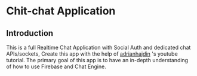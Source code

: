 # Chit-chat Application

## Introduction

This is a full Realtime Chat Application with Social Auth and dedicated chat APIs/sockets, Create this app with the help of [adrianhajdin](https://github.com/adrianhajdin) 's youtube tutorial. The primary goal of this app is to have an in-depth understanding of how to use Firebase and Chat Engine.


